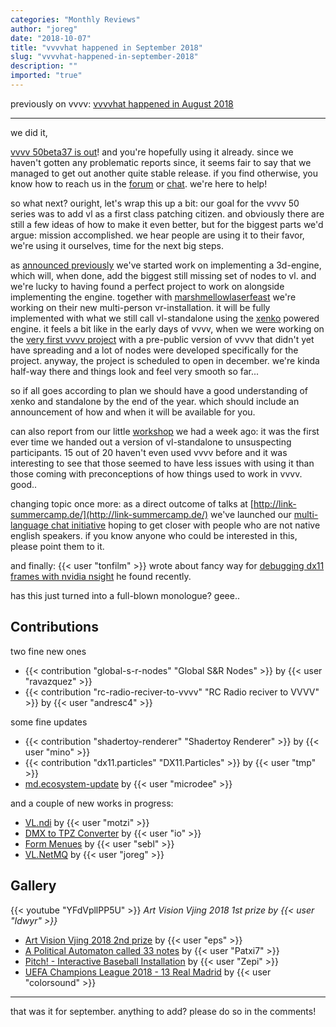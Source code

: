 ```yaml
---
categories: "Monthly Reviews"
author: "joreg"
date: "2018-10-07"
title: "vvvvhat happened in September 2018"
slug: "vvvvhat-happened-in-september-2018"
description: ""
imported: "true"
---
```



previously on vvvv: [vvvvhat happened in August 2018](/blog/2018/vvvvhat-happened-in-august-2018)

---

we did it,

[vvvv 50beta37 is out](/blog/2018/vvvv50beta37)! and you're hopefully using it already. since we haven't gotten any problematic reports since, it seems fair to say that we managed to get out another quite stable release. if you find otherwise, you know how to reach us in the [forum](https://discourse.vvvv.org/) or [chat](https://betadocs.vvvv.org/chat.html). we're here to help!

so what next? 
ouright, let's wrap this up a bit: our goal for the vvvv 50 series was to add vl as a first class patching citizen. and obviously there are still a few ideas of how to make it even better, but for the biggest parts we'd argue: mission accomplished. we hear people are using it to their favor, we're using it ourselves, time for the next big steps.

as [announced previously](/blog/2018/vl-threedee) we've started work on implementing a 3d-engine, which will, when done, add the biggest still missing set of nodes to vl. and we're lucky to having found a perfect project to work on alongside implementing the engine. together with [marshmellowlaserfeast](http://marshmallowlaserfeast.com) we're working on their new multi-person vr-installation. it will be fully implemented with what we still call vl-standalone using the [xenko](http://xenko.com/) powered engine. it feels a bit like in the early days of vvvv, when we were working on the [very first vvvv project](http://www.meso.net/expo02) with a pre-public version of vvvv that didn't yet have spreading and a lot of nodes were developed specifically for the project. anyway, the project is scheduled to open in december. we're kinda half-way there and things look and feel very smooth so far...

so if all goes according to plan we should have a good understanding of xenko and standalone by the end of the year. which should include an announcement of how and when it will be available for you. 

can also report from our little [workshop](/blog/2018/vvvvvl-workshop-at-retune-2018) we had a week ago: it was the first ever time we handed out a version of vl-standalone to unsuspecting participants. 15 out of 20 haven't even used vvvv before and it was interesting to see that those seemed to have less issues with using it than those coming with preconceptions of how things used to work in vvvv. good..

changing topic once more: as a direct outcome of talks at [http://link-summercamp.de/](http://link-summercamp.de/) we've launched our [multi-language chat initiative](/blog/2018/русский-deutsch-日本語-magyar-فارسی-español-français) hoping to get closer with people who are not native english speakers. if you know anyone who could be interested in this, please point them to it.

and finally: {{< user "tonfilm" >}} wrote about fancy way for [debugging dx11 frames with nvidia nsight](/blog/2018/debug-dx11-frames-with-nvidia-nsight) he found recently.

has this just turned into a full-blown monologue? geee..

## Contributions
<!--{SPLIT()}-->
two fine new ones
* {{< contribution "global-s-r-nodes" "Global S&R Nodes" >}} by {{< user "ravazquez" >}}
* {{< contribution "rc-radio-reciver-to-vvvv" "RC Radio reciver to VVVV" >}} by {{< user "andresc4" >}}
<!--~~~-->
some fine updates
* {{< contribution "shadertoy-renderer" "Shadertoy Renderer" >}} by {{< user "mino" >}}
* {{< contribution "dx11.particles" "DX11.Particles" >}} by {{< user "tmp" >}}
* [md.ecosystem-update](/blog/2018/md.ecosystem-update) by {{< user "microdee" >}}
<!--{SPLIT}-->

and a couple of new works in progress:
* [VL.ndi](https://discourse.vvvv.org/t/vl-ndi/16733) by {{< user "motzi" >}}
* [DMX to TPZ Converter](https://discourse.vvvv.org/t/dmx-to-tpz-converter/16713) by {{< user "io" >}}
* [Form Menues](https://discourse.vvvv.org/t/form-menus/16707) by {{< user "sebl" >}}
* [VL.NetMQ](https://discourse.vvvv.org/t/vl-io-netmq/16704) by {{< user "joreg" >}}

## Gallery
{{< youtube "YFdVpllPP5U" >}}
*Art Vision Vjing 2018 1st prize by {{< user "Idwyr" >}}*

* [Art Vision Vjing 2018 2nd prize](/blog/art-vision-vjing-contest-2018) by {{< user "eps" >}}
* [A Political Automaton called 33 notes](/blog/a-political-automaton-called-33-notes) by {{< user "Patxi7" >}}
* [Pitch! - Interactive Baseball Installation](/blog/pitch-interactive-baseball-installation) by {{< user "Zepi" >}}
* [UEFA Champions League 2018 - 13 Real Madrid](/blog/uefa-champions-league-2018-13-real-madrid) by {{< user "colorsound" >}}

---

that was it for september. anything to add? please do so in the comments!